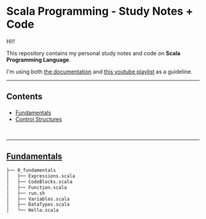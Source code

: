 # Scala Programming - Study Notes + Code
Hi!!


This repository contains my personal study notes and code on **Scala Programming Language**.

I'm using both <a href="https://docs.scala-lang.org/overviews/scala-book/preliminaries.html">the documentation</a> and <a href="https://www.youtube.com/playlist?list=PLmtsMNDRU0BxryRX4wiwrTZ661xcp6VPM">this youtube playlist</a> as a guideline.

---
## Contents <p id="contents"></p>

- [Fundamentals](#src/0_fundamentals)
- [Control Structures](#src/1_control_structures)

<br>

---
## [Fundamentals](src/0_fundamentals/)
```bash
├── 0_fundamentals
│   ├── Expressions.scala
│   ├── CodeBlocks.scala
│   ├── Function.scala
│   ├── run.sh
│   ├── Variables.scala
│   ├── DataTypes.scala
│   └── Hello.scala
```